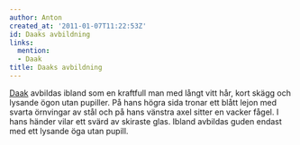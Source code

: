 ```yaml
---
author: Anton
created_at: '2011-01-07T11:22:53Z'
id: Daaks avbildning
links:
  mention:
  - Daak
title: Daaks avbildning
---
```


[Daak] avbildas ibland som en kraftfull man med långt vitt hår, kort skägg och lysande ögon utan
pupiller. På hans högra sida tronar ett blått lejon med svarta örnvingar av stål och på hans vänstra
axel sitter en vacker fågel. I hans händer vilar ett svärd av skiraste glas. Ibland avbildas guden
endast med ett lysande öga utan pupill.

  [Daak]: Daak
